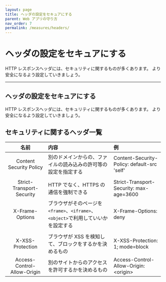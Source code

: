 ```yaml
---
layout: page
title: ヘッダの設定をセキュアにする
parent: Web アプリの守り方
nav_order: 7
permalink: /measures/headers/
---
```


# ヘッダの設定をセキュアにする

HTTP レスポンスヘッダには、セキュリティに関するものが多くあります。
より安全になるよう設定していきましょう。

---

## ヘッダの設定をセキュアにする

HTTP レスポンスヘッダには、セキュリティに関するものが多くあります。
より安全になるよう設定していきましょう。

## セキュリティに関するヘッダ一覧

|            名前             | 内容                                                                               | 例                                          |
| :-------------------------: | :--------------------------------------------------------------------------------- | :------------------------------------------ |
|   Content Security Policy   | 別のドメインからの、ファイルの読み込みの許可等の設定を指定する                     | Content-Security-Policy: default-src 'self' |
|                             |
|  Strict-Transport-Security  | HTTP でなく、HTTPS の通信を強制できる                                              | Strict-Transport-Security: max-age=3600     |
|       X-Frame-Options       | ブラウザがそのページを `<frame>`、`<iframe>`、`<object>`で利用していいかを設定する | X-Frame-Options: deny                       |
|                             |
|      X-XSS-Protection       | ブラウザが XSS を検知して、ブロックをするかを決めるもの                            | X-XSS-Protection: 1; mode=block             |
| Access-Control-Allow-Origin | 別のサイトからのアクセスを許可するかを決めるもの                                   | Access-Control-Allow-Origin: &lt;origin&gt; |
